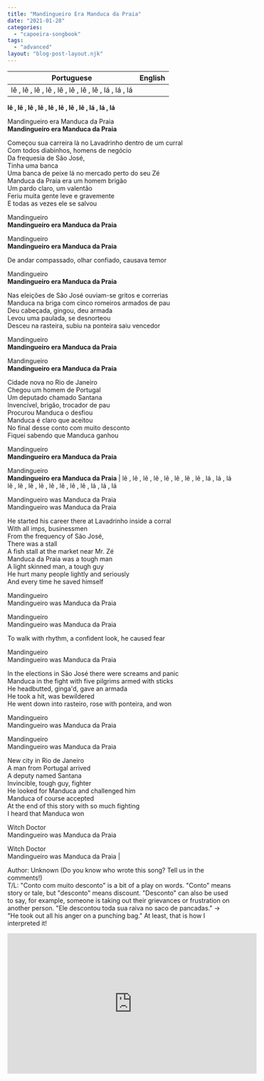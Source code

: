 ```yaml
---
title: "Mandingueiro Era Manduca da Praia"
date: "2021-01-28"
categories: 
  - "capoeira-songbook"
tags: 
  - "advanced"
layout: "blog-post-layout.njk"
---
```


| Portuguese | English |
| --- | --- |
| lê , lê , lê , lê , lê , lê , lê , lê , lá , lá , lá  
**lê , lê , lê , lê , lê , lê , lê , lê , lá , lá , lá**  
  
Mandingueiro era Manduca da Praia  
**Mandingueiro era Manduca da Praia**  
  
Começou sua carreira là no Lavadrinho dentro de um curral  
Com todos diabinhos, homens de negócio  
Da frequesia de São José,  
Tinha uma banca  
Uma banca de peixe lá no mercado perto do seu Zé  
Manduca da Praia era um homem brigão  
Um pardo claro, um valentão  
Feriu muita gente leve e gravemente  
E todas as vezes ele se salvou  
  
Mandingueiro  
**Mandingueiro era Manduca da Praia**  
  
Mandingueiro  
**Mandingueiro era Manduca da Praia**  
  
De andar compassado, olhar confiado, causava temor  
  
Mandingueiro  
**Mandingueiro era Manduca da Praia**  
  
Nas eleições de São José ouviam-se gritos e correrias  
Manduca na briga com cinco romeiros armados de pau  
Deu cabeçada, gingou, deu armada  
Levou uma paulada, se desnorteou  
Desceu na rasteira, subiu na ponteira saiu vencedor  
  
Mandingueiro  
**Mandingueiro era Manduca da Praia**  
  
Mandingueiro  
**Mandingueiro era Manduca da Praia**  
  
Cidade nova no Rio de Janeiro  
Chegou um homem de Portugal  
Um deputado chamado Santana  
Invencível, brigão, trocador de pau  
Procurou Manduca o desfiou  
Manduca é claro que aceitou  
No final desse conto com muito desconto  
Fiquei sabendo que Manduca ganhou  
  
Mandingueiro  
**Mandingueiro era Manduca da Praia**  
  
Mandingueiro  
**Mandingueiro era Manduca da Praia** | lê , lê , lê , lê , lê , lê , lê , lê , lá , lá , lá  
lê , lê , lê , lê , lê , lê , lê , lê , lá , lá , lá  
  
Mandingueiro was Manduca da Praia  
Mandingueiro was Manduca da Praia  
  
He started his career there at Lavadrinho inside a corral  
With all imps, businessmen  
From the frequency of São José,  
There was a stall  
A fish stall at the market near Mr. Zé  
Manduca da Praia was a tough man  
A light skinned man, a tough guy  
He hurt many people lightly and seriously  
And every time he saved himself  
  
Mandingueiro  
Mandingueiro was Manduca da Praia  
  
Mandingueiro  
Mandingueiro was Manduca da Praia  
  
To walk with rhythm, a confident look, he caused fear  
  
Mandingueiro  
Mandingueiro was Manduca da Praia  
  
In the elections in São José there were screams and panic  
Manduca in the fight with five pilgrims armed with sticks  
He headbutted, ginga'd, gave an armada  
He took a hit, was bewildered  
He went down into rasteiro, rose with ponteira, and won  
  
Mandingueiro  
Mandingueiro was Manduca da Praia  
  
Mandingueiro  
Mandingueiro was Manduca da Praia  
  
New city in Rio de Janeiro  
A man from Portugal arrived  
A deputy named Santana  
Invincible, tough guy, fighter  
He looked for Manduca and challenged him  
Manduca of course accepted  
At the end of this story with so much fighting  
I heard that Manduca won  
  
Witch Doctor  
Mandingueiro was Manduca da Praia  
  
Witch Doctor  
Mandingueiro was Manduca da Praia |

<figcaption>

Author: Unknown (Do you know who wrote this song? Tell us in the comments!)  
T/L: "Conto com muito desconto" is a bit of a play on words. "Conto" means story or tale, but "desconto" means discount. "Desconto" can also be used to say, for example, someone is taking out their grievances or frustration on another person. "Ele descontou toda sua raiva no saco de pancadas." → "He took out all his anger on a punching bag." At least, that is how I interpreted it!

</figcaption>

<iframe width="560" height="315" src="https://www.youtube.com/embed/C1w0ddFft38" title="YouTube video player" frameborder="0" allow="accelerometer; autoplay; clipboard-write; encrypted-media; gyroscope; picture-in-picture" allowfullscreen></iframe>
